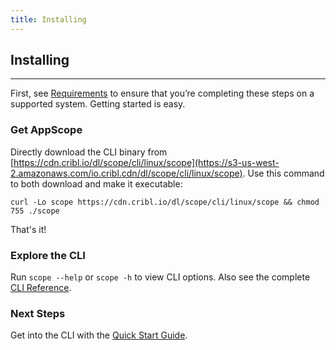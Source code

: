 ```yaml
---
title: Installing
---
```


## Installing
---

First, see [Requirements](/documentation/requirements) to ensure that you’re completing these steps on a supported system. Getting started is easy.

### Get AppScope

Directly download the CLI binary from [https://cdn.cribl.io/dl/scope/cli/linux/scope](https://s3-us-west-2.amazonaws.com/io.cribl.cdn/dl/scope/cli/linux/scope). Use this command to both download and make it executable:


```
curl -Lo scope https://cdn.cribl.io/dl/scope/cli/linux/scope && chmod 755 ./scope
```

That's it!


### Explore the CLI

Run `scope --help` or `scope -h` to view CLI options. Also see the complete [CLI Reference](/documentation/cli-reference).



### Next Steps

Get into the CLI with the [Quick Start Guide](/documentation/quick-start-guide).